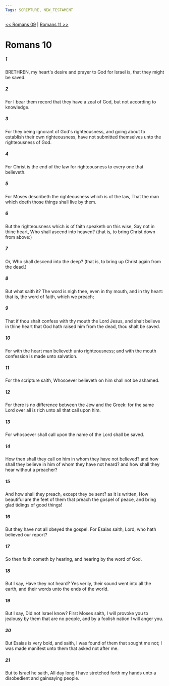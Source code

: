 ```yaml
---
Tags: SCRIPTURE, NEW_TESTAMENT
---
```


[<< Romans 09](NEW_TESTAMENT/06_Romans/Romans_09.md) | [Romans 11 >>](NEW_TESTAMENT/06_Romans/Romans_11.md)

# Romans 10

##### 1
 BRETHREN, my heart's desire and prayer to God for Israel is, that they might be saved.
##### 2
 For I bear them record that they have a zeal of God, but not according to knowledge.
##### 3
 For they being ignorant of God's righteousness, and going about to establish their own righteousness, have not submitted themselves unto the righteousness of God.
##### 4
 For Christ is the end of the law for righteousness to every one that believeth.
##### 5
 For Moses describeth the righteousness which is of the law, That the man which doeth those things shall live by them.
##### 6
 But the righteousness which is of faith speaketh on this wise, Say not in thine heart, Who shall ascend into heaven? (that is, to bring Christ down from above:)
##### 7
 Or, Who shall descend into the deep? (that is, to bring up Christ again from the dead.)
##### 8
 But what saith it? The word is nigh thee, even in thy mouth, and in thy heart: that is, the word of faith, which we preach;
##### 9
 That if thou shalt confess with thy mouth the Lord Jesus, and shalt believe in thine heart that God hath raised him from the dead, thou shalt be saved.
##### 10
 For with the heart man believeth unto righteousness; and with the mouth confession is made unto salvation.
##### 11
 For the scripture saith, Whosoever believeth on him shall not be ashamed.
##### 12
 For there is no difference between the Jew and the Greek: for the same Lord over all is rich unto all that call upon him.
##### 13
 For whosoever shall call upon the name of the Lord shall be saved.
##### 14
 How then shall they call on him in whom they have not believed? and how shall they believe in him of whom they have not heard? and how shall they hear without a preacher?
##### 15
 And how shall they preach, except they be sent? as it is written, How beautiful are the feet of them that preach the gospel of peace, and bring glad tidings of good things!
##### 16
 But they have not all obeyed the gospel. For Esaias saith, Lord, who hath believed our report?
##### 17
 So then faith cometh by hearing, and hearing by the word of God.
##### 18
 But I say, Have they not heard? Yes verily, their sound went into all the earth, and their words unto the ends of the world.
##### 19
 But I say, Did not Israel know? First Moses saith, I will provoke you to jealousy by them that are no people, and by a foolish nation I will anger you.
##### 20
 But Esaias is very bold, and saith, I was found of them that sought me not; I was made manifest unto them that asked not after me.
##### 21
 But to Israel he saith, All day long I have stretched forth my hands unto a disobedient and gainsaying people.
